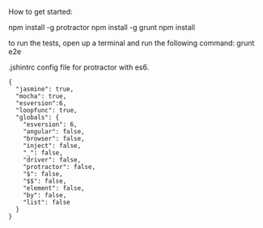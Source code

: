 How to get started:

npm install -g protractor
npm install -g grunt
npm install

to run the tests, open up a terminal and run the following command:
grunt e2e


.jshintrc config file for protractor with es6.
```
{
  "jasmine": true,
  "mocha": true,
  "esversion":6,
  "loopfunc": true,
  "globals": {
    "esversion": 6,
    "angular": false,
    "browser": false,
    "inject": false,
    "_": false,
    "driver": false,
    "protractor": false,
    "$": false,
    "$$": false,
    "element": false,
    "by": false,
    "list": false
  }
}
```
